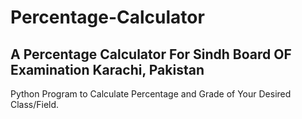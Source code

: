 # Percentage-Calculator

## A Percentage Calculator For Sindh Board OF Examination Karachi, Pakistan 

Python Program to Calculate Percentage and Grade of Your Desired Class/Field.
